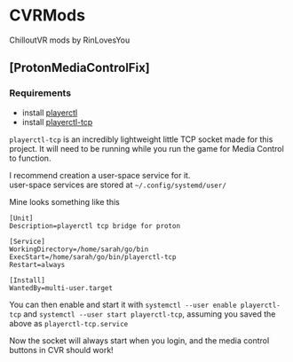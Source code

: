 # CVRMods
ChilloutVR mods by RinLovesYou

## [ProtonMediaControlFix]

### Requirements
* install [playerctl](https://github.com/altdesktop/playerctl)
* install [playerctl-tcp](https://github.com/RinLovesYou/playerctl-tcp)

`playerctl-tcp` is an incredibly lightweight little TCP socket made for this project. It will need to be running while you run the game for Media Control to function.

I recommend creation a user-space service for it.<br/>
user-space services are stored at `~/.config/systemd/user/`

Mine looks something like this

```service
[Unit]
Description=playerctl tcp bridge for proton

[Service]
WorkingDirectory=/home/sarah/go/bin
ExecStart=/home/sarah/go/bin/playerctl-tcp
Restart=always

[Install]
WantedBy=multi-user.target
```

You can then enable and start it with `systemctl --user enable playerctl-tcp` and `systemctl --user start playerctl-tcp`, assuming you saved the above as `playerctl-tcp.service`

Now the socket will always start when you login, and the media control buttons in CVR should work!
